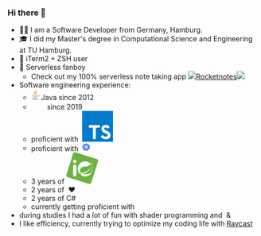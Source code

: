 ### Hi there 👋
- 👨‍💻 I am a Software Developer from Germany, Hamburg.
- 🎓 I did my Master's degree in Computational Science and Engineering at TU Hamburg.
- 🚀 iTerm2 + ZSH user
- 🦾 Serverless fanboy
  - Check out my 100% serverless note taking app <img src="https://www.takeniftynotes.net/assets/128x128.png" width="18"/>[Rocketnotes](https://www.takeniftynotes.net)<img src="https://www.takeniftynotes.net/assets/128x128.png" width="18"/>
- Software engineering experience:
  - <img src="https://raw.githubusercontent.com/gilbarbara/logos/master/logos/java.svg" alt="" width="16"/> Java since 2012
  - <img src="https://raw.githubusercontent.com/gilbarbara/logos/master/logos/aws.svg" alt="" width="28" height="16"/> since 2019
  - proficient with <img src="https://raw.githubusercontent.com/gilbarbara/logos/master/logos/angular.svg" alt="" width="56"/> <img src="https://raw.githubusercontent.com/gilbarbara/logos/master/logos/typescript.svg" alt="" width="62"/> <img src="https://raw.githubusercontent.com/gilbarbara/logos/master/logos/javascript.svg" alt="" width="16"/>
  - proficient with <img src="https://raw.githubusercontent.com/gilbarbara/logos/master/logos/docker.svg" alt="" width="60"/> <img src="https://raw.githubusercontent.com/gilbarbara/logos/master/logos/kubernetes.svg" alt="" width="16"/>
  - 3 years of <img src="https://raw.githubusercontent.com/gilbarbara/logos/master/logos/spring.svg" alt="" width="64"/>
  - 2 years of <img src="https://raw.githubusercontent.com/gilbarbara/logos/master/logos/kotlin.svg" alt="" width="56"/> ❤️
  - 2 years of C#
  - currently getting proficient with <img src="https://raw.githubusercontent.com/gilbarbara/logos/master/logos/vue.svg" alt="" width="16"/> <img src="https://raw.githubusercontent.com/gilbarbara/logos/master/logos/go.svg" alt="" width="38"/>  <img src="https://raw.githubusercontent.com/gilbarbara/logos/master/logos/python.svg" alt="" width="14"/>
 - during studies I had a lot of fun with shader programming and <img src="https://raw.githubusercontent.com/gilbarbara/logos/master/logos/opengl.svg" alt="" width="38"/> & <img src="https://raw.githubusercontent.com/gilbarbara/logos/master/logos/vulkan.svg" alt="" width="48"/>
 - I like efficiency, currently trying to optimize my coding life with [Raycast](https://github.com/raycast)
<!--
**fynnfluegge/fynnfluegge** is a ✨ _special_ ✨ repository because its `README.md` (this file) appears on your GitHub profile.

Here are some ideas to get you started:

- 🔭 I’m currently working on ...
- 🌱 I’m currently learning ...
- 👯 I’m looking to collaborate on ...
- 🤔 I’m looking for help with ...
- 💬 Ask me about ...
- 📫 How to reach me: ...
- 😄 Pronouns: ...
- ⚡ Fun fact: ...
-->
